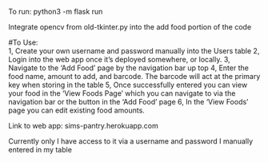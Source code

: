 

To run:
python3 -m flask run

Integrate opencv from old-tkinter.py into the add food portion of the code



#To Use:  
1, Create your own username and password manually into the Users table
2, Login into the web app once it’s deployed somewhere, or locally.
3, Navigate to the ‘Add Food’ page by the navigation bar up top
4, Enter the food name, amount to add, and barcode. The barcode will act at the primary key when storing in the table
5, Once successfully entered you can view your food in the ‘View Foods Page’ which you can navigate to via the navigation bar or the button in the ‘Add Food’ page
6, In the ‘View Foods’ page you can edit existing food amounts. 





Link to web app:  sims-pantry.herokuapp.com

Currently only I have access to it via a username and password I manually entered in my table
